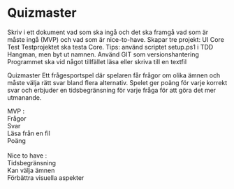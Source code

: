 # Quizmaster

Skriv i ett dokument vad som ska ingå och det ska framgå vad som är måste ingå (MVP) och vad som är nice-to-have.
Skapar tre projekt: 
UI
Core 
Test 
Testprojektet ska testa Core. Tips: använd scriptet setup.ps1 i TDD Hangman, men byt ut namnen.
Använd GIT som versionshantering
Programmet ska vid något tillfället läsa eller skriva till en textfil

Quizmaster
Ett frågesportspel där spelaren får frågor om olika ämnen och måste välja rätt svar bland flera alternativ. Spelet ger poäng för varje korrekt svar och erbjuder en tidsbegränsning för varje fråga för att göra det mer utmanande.

MVP : <br />
Frågor <br />
Svar <br />
Läsa från en fil <br />
Poäng <br />
<br />
Nice to have : <br />
Tidsbegränsning <br />
Kan välja ämnen <br />
Förbättra visuella aspekter <br />
